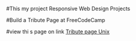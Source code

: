 #This my project Responsive Web Design Projects

#Build a Tribute Page at FreeCodeCamp 


#view thi s page on link <a href="https://saniellocutor.dev.br/tribute-page/">Tribute page Unix</a>
